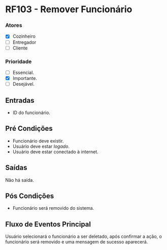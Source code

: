 # RF103 - Remover Funcionário

### Atores

* [x] Cozinheiro
* [ ] Entregador
* [ ] Cliente

### Prioridade

* [ ] Essencial.
* [x] Importante.
* [ ] Desejável.

## Entradas

* ID do funcionário.

## Pré Condições

* Funcionário deve existir.
* Usuário deve estar _logado_.
* Usuário deve estar conectado à internet.

## Saídas

Não há saída.

## Pós Condições

* Funcionário será removido do sistema.

## Fluxo de Eventos Principal

Usuário selecionará o funcionário a ser deletado, após confirmar a ação, o funcionário será removido e uma mensagem de sucesso aparecerá.
